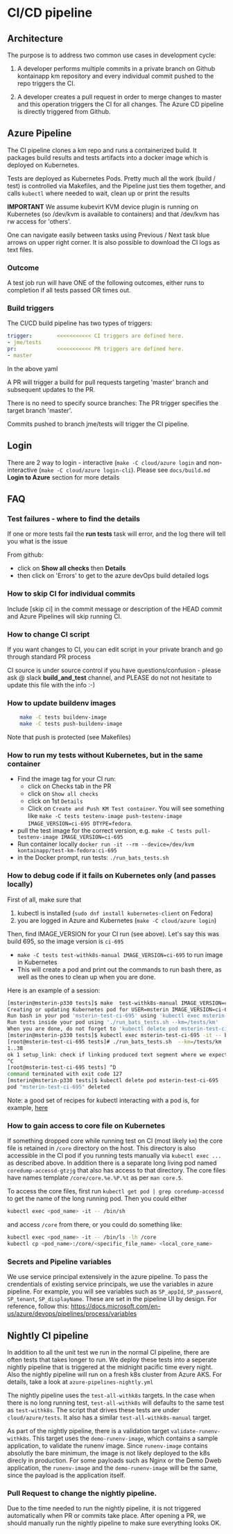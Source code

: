 # CI/CD pipeline

## Architecture

The purpose is to address two common use cases in development cycle:

1. A developer performs multiple commits in a private branch on Github kontainapp km repository and every individual commit pushed to the repo triggers the CI.

2. A developer creates a pull request in order to merge changes to master and this operation triggers the CI for all changes. The Azure CD pipeline is directly triggered from Github.


## Azure Pipeline

The CI pipeline clones a km repo and runs a containerized build.
It packages build results and tests artifacts into a docker image which is deployed
on Kubernetes.

Tests are deployed as Kubernetes Pods. Pretty much all the work (build / test) is controlled via Makefiles, and the Pipeline just ties them together, and calls `kubectl` where needed to wait, clean up or print the results

**IMPORTANT** We assume kubevirt KVM device plugin is running on Kubernetes (so /dev/kvm is available to containers) and that /dev/kvm has rw access for 'others'.

One can navigate easily between tasks using Previous / Next task blue arrows on upper right corner.
It is also possible to download the CI logs as text files.

### Outcome

A test job run will have ONE of the following outcomes, either runs to completion if all tests passed OR times out.

### Build triggers

The CI/CD build pipeline has two types of triggers:

```yaml
trigger:        <<<<<<<<<<< CI triggers are defined here.
- jme/tests
pr:             <<<<<<<<<<< PR triggers are defined here.
- master
```

In the above yaml

A PR will trigger a build for pull requests targeting 'master' branch and subsequent updates to the PR.

There is no need to specify source branches: The PR trigger specifies the target branch 'master'.

Commits pushed to branch jme/tests will trigger the CI pipeline.

## Login

There are 2 way to login - interactive (`make -C cloud/azure login` and non-interactive (`make -C cloud/azure login-cli`).
Please see `docs/build.md` **Login to Azure** section for more details

## FAQ

### Test failures - where to find the details

If one or more tests fail the **run tests** task will error, and the log there will tell you what is the issue

From github:

* click on **Show all checks** then **Details**
* then click on 'Errors' to get to the azure devOps build detailed logs

### How to skip CI for individual commits

Include [skip ci] in the commit message or description of the HEAD commit and Azure Pipelines will skip running CI.

### How to change CI script

If you want changes to CI, you can edit script in your private branch and go through standard PR process

CI source is under source control if you have questions/confusion - please ask @ slack **build\_and\_test** channel, and PLEASE do not not hesitate to update this file with the info :-)

### How to update buildenv images

```sh
    make -C tests buildenv-image
    make -C tests push-buildenv-image
```

Note that push is protected (see Makefiles)

### How to run my tests without Kubernetes, but in the same container

* Find the image tag for your CI run:
  * click on Checks tab in the PR
  * click on `Show all checks`
  * click on 1st `Details`
  * Click on `Create and Push KM Test container`. You will see something like `make -C tests testenv-image push-testenv-image IMAGE_VERSION=ci-695 DTYPE=fedora`.
* pull the test image for the correct version, e.g. `make -C tests pull-testenv-image IMAGE_VERSION=ci-695`
* Run container locally `docker run -it --rm --device=/dev/kvm kontainapp/test-km-fedora:ci-695`
* in the Docker prompt, run tests: `./run_bats_tests.sh`

### How to debug code if it fails on Kubernetes only (and passes locally)

First of all, make sure that

1. kubectl is installed (`sudo dnf install kubernetes-client` on Fedora)
1. you are logged in Azure and Kubernetes (`make -C cloud/azure login`)

Then, find IMAGE_VERSION for your CI run (see above). Let's say this was build 695, so the image version is `ci-695`

* `make -C tests test-withk8s-manual IMAGE_VERSION=ci-695` to run image in Kubernetes
* This will create a pod and  print out the commands to run bash there, as well as the ones to clean up when you are done.

Here is an example of a session:

```sh
[msterin@msterin-p330 tests]$ make  test-withk8s-manual IMAGE_VERSION=ci-695
Creating or updating Kubernetes pod for USER=msterin IMAGE_VERSION=ci-695
Run bash in your pod 'msterin-test-ci-695' using 'kubectl exec msterin-test-ci-695 -it -- bash'
Run tests inside your pod using './run_bats_tests.sh --km=/tests/km'
When you are done, do not forget to 'kubectl delete pod msterin-test-ci-695'
[msterin@msterin-p330 tests]$ kubectl exec msterin-test-ci-695 -it -- bash
[root@msterin-test-ci-695 tests]# ./run_bats_tests.sh  --km=/tests/km
1..38
ok 1 setup_link: check if linking produced text segment where we expect
^C
[root@msterin-test-ci-695 tests] ^D
command terminated with exit code 127
[msterin@msterin-p330 tests]$ kubectl delete pod msterin-test-ci-695
pod "msterin-test-ci-695" deleted
```

Note: a good set of recipes for kubectl interacting with a pod is, for
example,
[here](https://kubernetes.io/blog/2015/10/some-things-you-didnt-know-about-kubectl_28/)

### How to gain access to core file on Kubernetes

If something dropped core while running test on CI (most likely `km`) the core file is retained in `/core` directory on the host.
This directory is also accessible in the CI pod if you running tests manually via `kubectl exec ...` as described above.
In addition there is a separate long living pod named `coredump-accessd-gtzjg` that also has access to that directory.
The core files have names template `/core/core.%e.%P.%t` as per `man core.5`.

To access the core files, first run `kubectl get pod | grep coredump-accessd` to get the name of the long running pod.
Then you could either

```bash
kubectl exec <pod_name> -it -- /bin/sh
```

and access `/core` from there, or you could do something like:

```bash
kubectl exec <pod_name> -it -- /bin/ls -lh /core
kubectl cp <pod_name>:/core/<specific_file_name> <local_core_name>
```

### Secrets and Pipeline variables

We use service principal extensively in the azure pipeline. To pass the
crendentials of existing service principals, we use the variables in azure
pipeline. For example, you will see variables such as `SP_appId`,
`SP_password`, `SP_tenant`, `SP_displayName`. These are set in the pipeline
UI by design. For reference, follow this:
https://docs.microsoft.com/en-us/azure/devops/pipelines/process/variables

## Nightly CI pipeline

In addition to all the unit test we run in the normal CI pipeline, there are
often tests that takes longer to run. We deploy these tests into a seperate
nightly pipeline that is triggered at the midnight pacific time every night.
Also the nightly pipeline will run on a fresh k8s cluster from Azure AKS. For
details, take a look at `azure-pipelines-nightly.yml`

The nightly pipeline uses the `test-all-withk8s` targets. In the case when
there is no long running test, `test-all-withk8s` will defaults to the same
test as `test-withk8s`. The script that drives these tests are under
`cloud/azure/tests`. It also has a similar `test-all-withk8s-manual` target.

As part of the nightly pipeline, there is a validation target
`validate-runenv-withk8s`. This target uses the `demo-runenv-image`, which
contains a sample application, to validate the runenv image. Since
`runenv-image` contains absolutly the bare minimum, the image is not likely
deployed to the k8s direcly in production. For some payloads such as Nginx or
the Demo Dweb application, the `runenv-image` and the `demo-runenv-image`
will be the same, since the payload is the application itself.

### Pull Request to change the nightly pipeline.

Due to the time needed to run the nightly pipeline, it is not triggered
automatically when PR or commits take place. After opening a PR, we should
manually run the nightly pipeline to make sure everything looks OK.